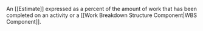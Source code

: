 An [[Estimate]] expressed as a percent of the amount of work that has been completed on an activity or a [[Work Breakdown Structure Component|WBS Component]].